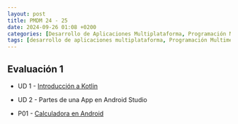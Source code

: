 ```yaml
---
layout: post
title: PMDM 24 - 25
date: 2024-09-26 01:08 +0200
categories: [Desarrollo de Aplicaciones Multiplataforma, Programación Multimedia y Dispositivos móviles]
tags: [desarrollo de aplicaciones multiplataforma, Programación Multimedia y Dispositivos móviles, dam2, lmsgi]
---
```


## Evaluación 1

- UD 1 - [Introducción a Kotlin](/2024-09-17-introducción-a-kotlin.md)
- UD 2 - Partes de una App en Android Studio


- P01 - [Calculadora en Android](/2024-09-18-calculadora-en-android.md)